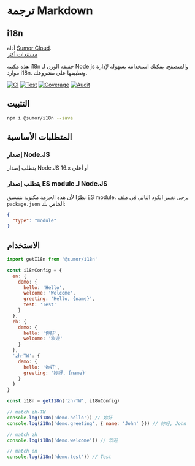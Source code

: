 # ترجمة Markdown

## i18n

أداة [Sumor Cloud](https://sumor.cloud).  
[مستندات أكثر](https://sumor.cloud/i18n)

هذه مكتبة i18n خفيفة الوزن لـ Node.js والمتصفح. يمكنك استخدامه بسهولة لإدارة موارد i18n. وتطبيقها على مشروعك.

[![CI](https://github.com/sumor-cloud/i18n/actions/workflows/ci.yml/badge.svg)](https://github.com/sumor-cloud/i18n/actions/workflows/ci.yml)
[![Test](https://github.com/sumor-cloud/i18n/actions/workflows/ut.yml/badge.svg)](https://github.com/sumor-cloud/i18n/actions/workflows/ut.yml)
[![Coverage](https://github.com/sumor-cloud/i18n/actions/workflows/coverage.yml/badge.svg)](https://github.com/sumor-cloud/i18n/actions/workflows/coverage.yml)
[![Audit](https://github.com/sumor-cloud/i18n/actions/workflows/audit.yml/badge.svg)](https://github.com/sumor-cloud/i18n/actions/workflows/audit.yml)

## التثبيت

```bash
npm i @sumor/i18n --save
```

## المتطلبات الأساسية

### إصدار Node.JS

يتطلب إصدار Node.JS 16.x أو أعلى

### يتطلب إصدار ES module لـ Node.JS

نظرًا لأن هذه الحزمة مكتوبة بتنسيق ES module، يرجى تغيير الكود التالي في ملف `package.json` الخاص بك:

```json
{
  "type": "module"
}
```

## الاستخدام

```javascript
import getI18n from '@sumor/i18n'

const i18nConfig = {
  en: {
    demo: {
      hello: 'Hello',
      welcome: 'Welcome',
      greeting: 'Hello, {name}',
      test: 'Test'
    }
  },
  zh: {
    demo: {
      hello: '你好',
      welcome: '欢迎'
    }
  },
  'zh-TW': {
    demo: {
      hello: '妳好',
      greeting: '妳好, {name}'
    }
  }
}

const i18n = getI18n('zh-TW', i18nConfig)

// match zh-TW
console.log(i18n('demo.hello')) // 妳好
console.log(i18n('demo.greeting', { name: 'John' })) // 妳好, John

// match zh
console.log(i18n('demo.welcome')) // 欢迎

// match en
console.log(i18n('demo.test')) // Test
```
